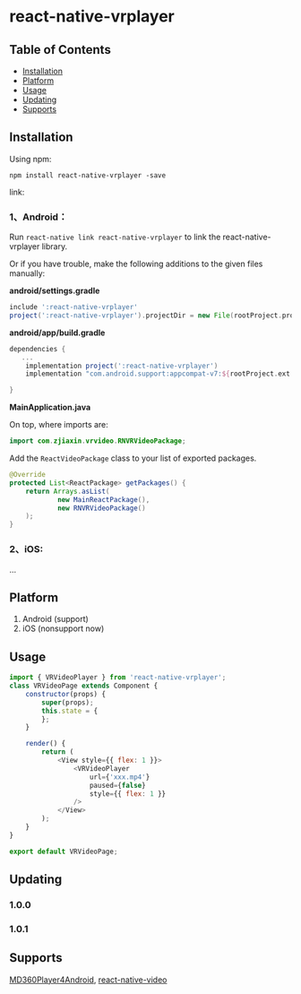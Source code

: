 # react-native-vrplayer
## Table of Contents

* [Installation](#installation)
* [Platform](#platform)
* [Usage](#usage)
* [Updating](#updating)
* [Supports](#supports)

## Installation

Using npm:

```shell
npm install react-native-vrplayer -save
```

link:

### 1、Android：

Run `react-native link react-native-vrplayer` to link the react-native-vrplayer library.

Or if you have trouble, make the following additions to the given files manually:

**android/settings.gradle**

```gradle
include ':react-native-vrplayer'
project(':react-native-vrplayer').projectDir = new File(rootProject.projectDir, '../node_modules/react-native-vrplayer/android')
```

**android/app/build.gradle**

```gradle
dependencies {
   ...
    implementation project(':react-native-vrplayer')
    implementation "com.android.support:appcompat-v7:${rootProject.ext.supportLibVersion}"

}
```

**MainApplication.java**

On top, where imports are:

```java
import com.zjiaxin.vrvideo.RNVRVideoPackage;
```

Add the `ReactVideoPackage` class to your list of exported packages.

```java
@Override
protected List<ReactPackage> getPackages() {
    return Arrays.asList(
            new MainReactPackage(),
            new RNVRVideoPackage()
    );
}
```
### 2、iOS:
 ...

## Platform
1. Android (support)
2. iOS (nonsupport now)

## Usage
```javascript
import { VRVideoPlayer } from 'react-native-vrplayer';
class VRVideoPage extends Component {
    constructor(props) {
        super(props);
        this.state = {
        };
    }

    render() {
        return (
            <View style={{ flex: 1 }}>
                <VRVideoPlayer
                    url={'xxx.mp4'}
                    paused={false}
                    style={{ flex: 1 }}
                />
            </View>
        );
    }
}

export default VRVideoPage;

```
## Updating
### 1.0.0 
### 1.0.1    
## Supports
[MD360Player4Android](https://github.com/ashqal/MD360Player4Android),
[react-native-video](https://github.com/react-native-community/react-native-video)



